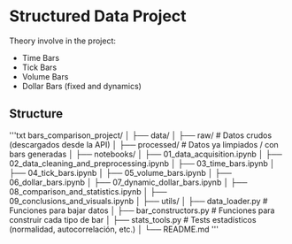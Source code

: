 # Structured Data Project 

Theory involve in the project: 

- Time Bars 
- Tick Bars 
- Volume Bars 
- Dollar Bars (fixed and dynamics) 

## Structure

'''txt 
bars_comparison_project/
│
├── data/
│   ├── raw/               # Datos crudos (descargados desde la API)
│   ├── processed/         # Datos ya limpiados / con bars generadas
│
├── notebooks/
│   ├── 01_data_acquisition.ipynb
│   ├── 02_data_cleaning_and_preprocessing.ipynb
│   ├── 03_time_bars.ipynb
│   ├── 04_tick_bars.ipynb
│   ├── 05_volume_bars.ipynb
│   ├── 06_dollar_bars.ipynb
│   ├── 07_dynamic_dollar_bars.ipynb
│   ├── 08_comparison_and_statistics.ipynb
│   ├── 09_conclusions_and_visuals.ipynb
│
├── utils/
│   ├── data_loader.py         # Funciones para bajar datos
│   ├── bar_constructors.py    # Funciones para construir cada tipo de bar
│   ├── stats_tools.py         # Tests estadísticos (normalidad, autocorrelación, etc.)
│
└── README.md
'''


